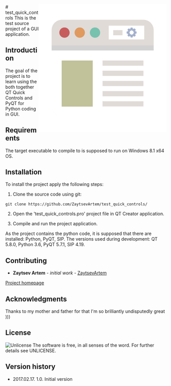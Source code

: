 <img src="page.png" align="right" />
# test_quick_controls
This is the test source project of a GUI application.

## Introduction
The goal of the project is to learn using the both together QT Quick Controls and PyQT for Python coding in GUI.

## Requirements
The target executable to compile to is supposed to run on Windows 8.1 x64 OS.

## Installation
To install the project apply the following steps:

1. Clone the source code using git:

  ```
  git clone https://github.com/ZaytsevArtem/test_quick_controls/
  ```

2. Open the 'test_quick_controls.pro' project file in QT Creator application.

3. Compile and run the project application.

As the project contains the python code, it is supposed that there are installed: Python, PyQT, SIP.
The versions used during development: QT 5.8.0, Python 3.6, PyQT 5.7.1, SIP 4.19.

## Contributing
* **Zaytsev Artem** - *initial work* - [ZaytsevArtem](http://github.com/ZaytsevArtem/)

[Project homepage](http://github.com/ZaytsevArtem/test_quick_controls)

## Acknowledgments
Thanks to my mother and father for that I'm so brilliantly undisputedly great )))

## License
![Unlicense](http://unlicense.org/pd-icon.png "Unlicense")
The software is free, in all senses of the word. For further details see UNLICENSE.

## Version history
* 2017.02.17. 1.0. Initial version
